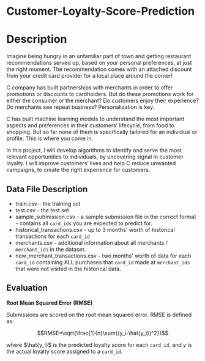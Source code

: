# Customer-Loyalty-Score-Prediction

# Description

Imagine being hungry in an unfamiliar part of town and getting restaurant recommendations served up, based on your personal preferences, at just the right moment. The recommendation comes with an attached discount from your credit card provider for a local place around the corner!

C company has built partnerships with merchants in order to offer promotions or discounts to cardholders. But do these promotions work for either the consumer or the merchant? Do customers enjoy their experience? Do merchants see repeat business? Personalization is key.

C has built machine learning models to understand the most important aspects and preferences in their customers’ lifecycle, from food to shopping. But so far none of them is specifically tailored for an individual or profile. This is where you come in.

In this project, I will develop algorithms to identify and serve the most relevant opportunities to individuals, by uncovering signal in customer loyalty. I will improve customers’ lives and help C reduce unwanted campaigns, to create the right experience for customers.

## Data File Description

* train.csv - the training set
* test.csv - the test set
* sample_submission.csv - a sample submission file in the correct format - contains all `card_ids` you are expected to predict for.
* historical_transactions.csv - up to 3 months' worth of historical transactions for each `card_id`
* merchants.csv - additional information about all merchants / `merchant_ids` in the dataset.
* new_merchant_transactions.csv - two months' worth of data for each `card_id` containing ALL purchases that `card_id` made at `merchant_ids` that were not visited in the historical data.

## Evaluation

**Root Mean Squared Error (RMSE)**

Submissions are scored on the root mean squared error. RMSE is defined as:

$$RMSE=\sqrt{\frac{1}{n}\sum{(y_i-\hat{y_i})^2}}$$

where $\hat{y_i}$ is the predicted loyalty score for each `card_id`, and $y$ is the actual loyalty score assigned to a `card_id`.
